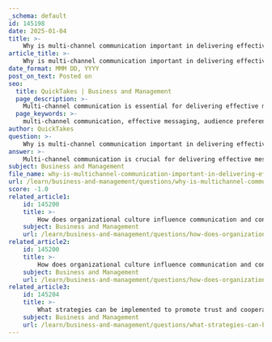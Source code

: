 ```yaml
---
_schema: default
id: 145198
date: 2025-01-04
title: >-
    Why is multi-channel communication important in delivering effective messages?
article_title: >-
    Why is multi-channel communication important in delivering effective messages?
date_format: MMM DD, YYYY
post_on_text: Posted on
seo:
  title: QuickTakes | Business and Management
  page_description: >-
    Multi-channel communication is essential for delivering effective messages as it accommodates diverse audience preferences, enhances engagement, ensures message consistency, improves reach, facilitates open dialogue, and supports real-time communication.
  page_keywords: >-
    multi-channel communication, effective messaging, audience preferences, engagement, consistency, reach, open dialogue, real-time communication, communication strategy, digital platforms, health communication, fundraising campaigns, productivity
author: QuickTakes
question: >-
    Why is multi-channel communication important in delivering effective messages?
answer: >-
    Multi-channel communication is crucial for delivering effective messages for several reasons:\n\n1. **Diverse Audience Preferences**: Different audience segments have varying preferences for how they receive information. Some may prefer social media, while others might favor email newsletters or face-to-face interactions. By employing multiple channels, organizations can cater to these diverse preferences, ensuring that their messages reach a broader audience.\n\n2. **Enhanced Engagement**: Utilizing various communication channels allows for more interactive and engaging methods of communication. For instance, combining digital platforms with community-based activities can foster a sense of ownership among the audience, encouraging them to participate actively. This engagement is particularly important in contexts like health communication, where audience involvement can lead to healthier behaviors.\n\n3. **Consistency and Reinforcement**: Consistent messaging across different platforms helps reinforce the intended message and builds credibility and trust among the audience. When the same core message is communicated through multiple channels, it is more likely to be remembered and accepted by the audience.\n\n4. **Improved Reach and Impact**: A multi-channel approach enhances the reach of messages, allowing organizations to connect with potential supporters or customers who may not be accessible through a single channel. For example, a fundraising campaign that uses social media, email, and traditional media can attract a wider donor base and create a more robust community of supporters.\n\n5. **Facilitating Open Dialogue**: By employing a variety of communication methods, organizations can create an environment that encourages open dialogue. This is particularly beneficial in team settings, where combining face-to-face meetings with digital tools can facilitate the flow of ideas and foster innovation.\n\n6. **Real-Time Communication**: Multi-channel communication networks enable real-time interactions, which are essential for collaboration, especially in remote work environments. This interconnectedness allows teams to make quicker decisions and enhances overall productivity.\n\nIn summary, multi-channel communication is vital for effectively delivering messages as it accommodates diverse preferences, enhances engagement, ensures consistency, improves reach, facilitates open dialogue, and supports real-time communication. By leveraging multiple channels, organizations can create a more comprehensive and impactful communication strategy.
subject: Business and Management
file_name: why-is-multichannel-communication-important-in-delivering-effective-messages.md
url: /learn/business-and-management/questions/why-is-multichannel-communication-important-in-delivering-effective-messages
score: -1.0
related_article1:
    id: 145200
    title: >-
        How does organizational culture influence communication and conflict management?
    subject: Business and Management
    url: /learn/business-and-management/questions/how-does-organizational-culture-influence-communication-and-conflict-management
related_article2:
    id: 145200
    title: >-
        How does organizational culture influence communication and conflict management?
    subject: Business and Management
    url: /learn/business-and-management/questions/how-does-organizational-culture-influence-communication-and-conflict-management
related_article3:
    id: 145204
    title: >-
        What strategies can be implemented to promote trust and cooperation within a team?
    subject: Business and Management
    url: /learn/business-and-management/questions/what-strategies-can-be-implemented-to-promote-trust-and-cooperation-within-a-team
---
```


&nbsp;